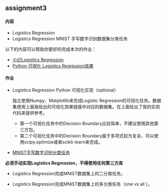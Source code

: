 ## assignment3 

#### 内容

- Logistics Regression
- Logistics Regression MNIST 手写数字识别数据集分类任务

以下的内容可以帮助你更好的完成本次的作业：

- [小记Logistics Regression](https://quinwu.github.io/2017/05/05/ML-Logistic-Regression/)
- [Python 可视化 Logistics Regression效果](https://github.com/quinwu/ml_implementation/tree/master/Logistic-Regression/optimizeMinimize)

#### 作业

- Logistics Regression Python 可视化实现（optional）

  独立使用Numpy、Matplotlib来完成Logistic Regression的可视化任务。数据集使用上面我给出的可视化效果链接中对应的数据集。在上面给出了我的实现代码来提供参考。

  - 第一个可视化任务中的Decision Boundary比较简单，不建议使用其他第三方包。
  - 第二个可视化任务中的Decision Boundary属于多项式较为复杂，可以使用scipy.optimize或者scikit-learn来完成。 

- [MNIST手写数字识别分类任务](classwork)

**必须手动实现Logistics Regression，不得使用任何第三方库**

  - Logistics Regression完成MNIST数据集上的二分类任务。

  - Logistics Regression完成MNIST数据集上的多分类任务（one vs all ）。

    ​

